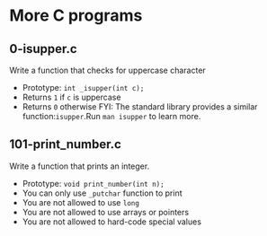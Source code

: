 # More C programs

## 0-isupper.c
Write a function that checks for uppercase character
* Prototype: `int _isupper(int c);`
* Returns `1` if `c` is uppercase
* Returns `0` otherwise
FYI: The standard library provides a similar function:`isupper`.Run `man isupper` to learn more.

## 101-print_number.c
Write a function that prints an integer.
* Prototype: `void print_number(int n);`
* You can only use `_putchar` function to print
* You are not allowed to use `long`
* You are not allowed to use arrays or pointers
* You are not allowed to hard-code special values

